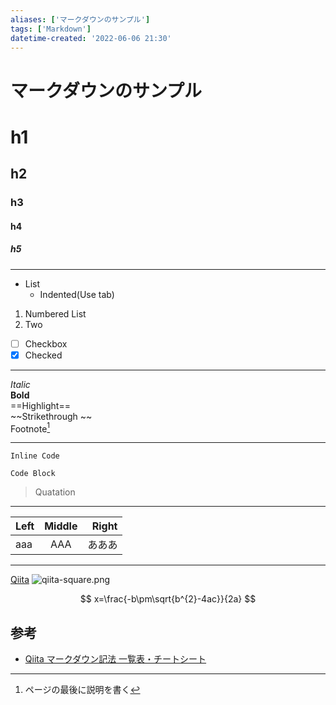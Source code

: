 ```yaml
---
aliases: ['マークダウンのサンプル']
tags: ['Markdown']
datetime-created: '2022-06-06 21:30'
---
```

# マークダウンのサンプル
# h1
## h2
### h3
#### h4
##### h5

---
- List
	- Indented(Use tab)
1. Numbered List
2. Two
- [ ] Checkbox
- [x] Checked

***
*Italic*  
**Bold**  
==Highlight==  
~~Strikethrough  ~~  
Footnote[^1]  

---
`Inline Code`  
 ```
 Code Block
```
> Quatation

---
| Left | Middle | Right |
| :-- | :-: | --: | 
| aaa | AAA | あああ |

---
[Qiita](http://qiita.com/)
![qiita-square.png](https://qiita-image-store.s3.amazonaws.com/0/126861/90386757-fd96-8ba6-3477-485669713c55.png "qiita-square")

$$ x=\frac{-b\pm\sqrt{b^{2}-4ac}}{2a} $$
## 参考
- [Qiita マークダウン記法 一覧表・チートシート](https://qiita.com/kamorits/items/6f342da395ad57468ae3)

[^1]: ページの最後に説明を書く





